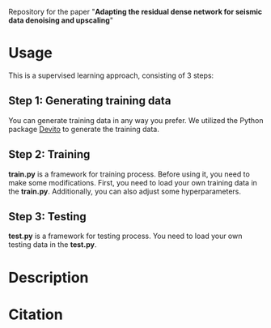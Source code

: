 Repository for the paper "**Adapting the residual dense network for seismic data denoising and upscaling**"

# Usage
This is a supervised learning approach, consisting of 3 steps:

## Step 1: Generating training data
You can generate training data in any way you prefer. We utilized the Python package [Devito](https://www.devitoproject.org/) to generate the training data.

## Step 2: Training
**train.py** is a framework for training process. Before using it, you need to make some modifications. First, you need to load your own training data in the **train.py**. Additionally, you can also adjust some hyperparameters.

## Step 3: Testing
**test.py** is a framework for testing process. You need to load your own testing data in the **test.py**.

# Description

# Citation